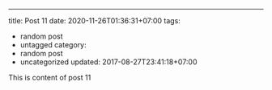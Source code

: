---
title: Post 11
date: 2020-11-26T01:36:31+07:00
tags:
  - random post
  - untagged
category:
  - random post
  - uncategorized
updated: 2017-08-27T23:41:18+07:00

This is content of post 11